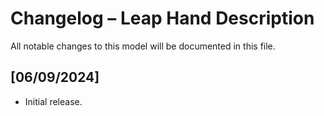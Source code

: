 # Changelog – Leap Hand Description

All notable changes to this model will be documented in this file.

## [06/09/2024]
- Initial release.
